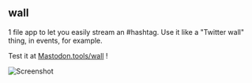 ## wall

1 file app to let you easily stream an #hashtag. Use it like a "Twitter wall" thing, in events, for example.

Test it at [Mastodon.tools/wall](https://mastodon.tools/wall) !

![Screenshot](http://mastodon.tools/wall/screenshot.png)
